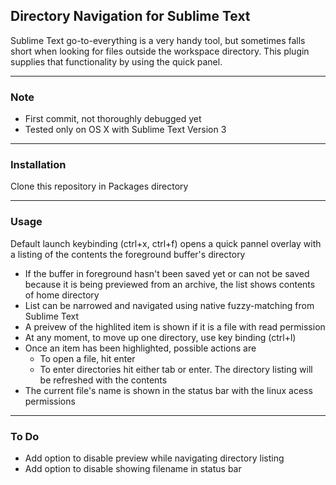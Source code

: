 ## Directory Navigation for Sublime Text
Sublime Text go-to-everything is a very handy tool, but sometimes falls
short when looking for files outside the workspace directory. This plugin
supplies that functionality by using the quick panel.

***

### Note
* First commit, not thoroughly debugged yet
* Tested only on OS X with Sublime Text Version 3

***

### Installation
Clone this repository in Packages directory

***
### Usage

Default launch keybinding (ctrl+x, ctrl+f) opens a quick pannel overlay with a listing of the contents the foreground buffer's directory

* If the buffer in foreground hasn't been saved yet or can not be saved
because it is being previewed from an archive, the list shows contents of
home directory
* List can be narrowed and navigated using native fuzzy-matching from Sublime Text
* A preivew of the highlited item is shown if it is a file with read permission
* At any moment, to move up one directory, use key binding (ctrl+l)
* Once an item has been highlighted, possible actions are
	* To open a file, hit enter
	* To enter directories hit either tab or enter. The directory listing will be refreshed with the contents
* The current file's name is shown in the status bar with the linux acess permissions

***
### To Do
* Add option to disable preview while navigating directory listing
* Add option to disable showing filename in status bar